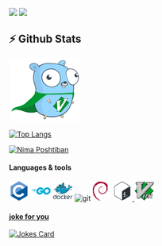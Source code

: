 [![](https://komarev.com/ghpvc/?username=nimaposhtiban&color=blue&label=Profile%20Views)](https://github.com/nimaposhtiban/nimaposhtiban)
[![](https://img.shields.io/github/followers/nimaposhtiban?label=GitHub%20Followers)](https://github.com/nimaposhtiban)

## ⚡ Github Stats

<!-- ![Nima Poshtiban's Github Stats](https://github-readme-stats.vercel.app/api/top-langs/?username=nimaposhtiban&count_private=true&show_icons=true&theme=vue-dark)  -->
<img style="max width;100%" src="./vim-go.png">

[![Top Langs](https://github-readme-stats.vercel.app/api/top-langs/?username=nimaposhtiban&hide=html,css,scss,ejs,javascript,blade,batchfile&langs_count=6&layout=compact&theme=vue-dark)](https://github.com/anuraghazra/github-readme-stats)

<a href="https://github.com/ryo-ma/github-profile-trophy"><img src="https://github-profile-trophy.vercel.app/?username=nimaposhtiban&theme=algolia&no-bg=true" alt="Nima Poshtiban" /></a> 

#### Languages & tools

<p align="left"><img src="https://raw.githubusercontent.com/devicons/devicon/master/icons/c/c-original.svg" width="40" height="40"> <img src="https://raw.githubusercontent.com/devicons/devicon/master/icons/go/go-original-wordmark.svg" width="40" height="40"> <img src="https://raw.githubusercontent.com/devicons/devicon/master/icons/docker/docker-original-wordmark.svg" alt="docker" width="40" height="40"/>  <img src="https://www.vectorlogo.zone/logos/git-scm/git-scm-icon.svg" alt="git" width="40" height="40"/><img src="https://raw.githubusercontent.com/devicons/devicon/master/icons/debian/debian-original.svg" alt="linux" width="40" height="40"/> </a> <a href="#!" ><img src="https://raw.githubusercontent.com/devicons/devicon/master/icons/bash/bash-original.svg" width="40" height="40"> <img src="https://raw.githubusercontent.com/devicons/devicon/master/icons/vim/vim-original.svg" width="40" height="40">  </p>

#### joke for you

![Jokes Card](https://readme-jokes.vercel.app/api?theme=vue-dark)
